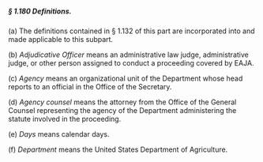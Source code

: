 ##### § 1.180 Definitions. #####

(a) The definitions contained in § 1.132 of this part are incorporated into and made applicable to this subpart.

(b) *Adjudicative Officer* means an administrative law judge, administrative judge, or other person assigned to conduct a proceeding covered by EAJA.

(c) *Agency* means an organizational unit of the Department whose head reports to an official in the Office of the Secretary.

(d) *Agency counsel* means the attorney from the Office of the General Counsel representing the agency of the Department administering the statute involved in the proceeding.

(e) *Days* means calendar days.

(f) *Department* means the United States Department of Agriculture.